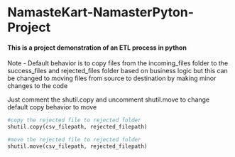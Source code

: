 # NamasteKart-NamasterPyton-Project

#### This is a project demonstration of an ETL process in python

Note - Default behavior is to copy files from the incoming_files folder to the success_files and rejected_files folder based on business logic but this can be changed to moving files from source to destination by making minor changes to the code

Just comment the shutil.copy and uncomment shutil.move to change default copy behavior to move

```python
#copy the rejected file to rejected folder
shutil.copy(csv_filepath, rejected_filepath)

#move the rejected file to rejected folder
shutil.move(csv_filepath, rejected_filepath)
```
